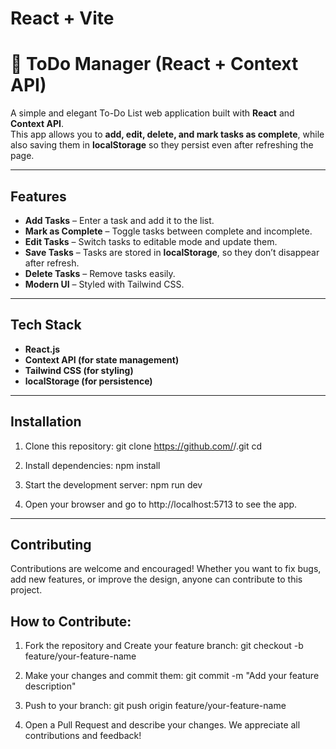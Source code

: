# React + Vite

# 📝 ToDo Manager (React + Context API)

A simple and elegant To-Do List web application built with **React** and **Context API**.  
This app allows you to **add, edit, delete, and mark tasks as complete**, while also saving them in **localStorage** so they persist even after refreshing the page.

---

##  Features
-  **Add Tasks** – Enter a task and add it to the list.
-  **Mark as Complete** – Toggle tasks between complete and incomplete.
-  **Edit Tasks** – Switch tasks to editable mode and update them.
-  **Save Tasks** – Tasks are stored in **localStorage**, so they don’t disappear after refresh.
-  **Delete Tasks** – Remove tasks easily.
-  **Modern UI** – Styled with Tailwind CSS.

---

## Tech Stack
- **React.js**
- **Context API (for state management)**
- **Tailwind CSS (for styling)**
- **localStorage (for persistence)**

---

##  Installation

1. Clone this repository:
   git clone https://github.com/<your-username>/<repo-name>.git
   cd <repo-name>


2. Install dependencies:
   npm install

4. Start the development server:
   npm run dev

5. Open your browser and go to http://localhost:5713 to see the app.

---

## Contributing

Contributions are welcome and encouraged! Whether you want to fix bugs, add new features, or improve the design, anyone can contribute to this project.

## How to Contribute:

1. Fork the repository and Create your feature branch:
git checkout -b feature/your-feature-name

2. Make your changes and commit them:
git commit -m "Add your feature description"

3. Push to your branch:
git push origin feature/your-feature-name

4. Open a Pull Request and describe your changes.
We appreciate all contributions and feedback!
